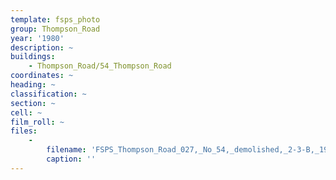 ```yaml
---
template: fsps_photo
group: Thompson_Road
year: '1980'
description: ~
buildings:
    - Thompson_Road/54_Thompson_Road
coordinates: ~
heading: ~
classification: ~
section: ~
cell: ~
film_roll: ~
files:
    -
        filename: 'FSPS_Thompson_Road_027,_No_54,_demolished,_2-3-B,_1980.png'
        caption: ''
---
```

